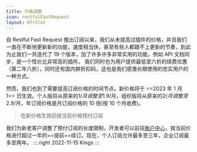 ```yaml
---
title: 价格调整
icon: restfulFastRequest
layout: RfrSlot
---
```


自 Restful Fast Request 推出订阅以来，我们从未提高过插件的价格，并且我们一直在不断地更新新的功能，速度相当快，甚至有些人都跟不上更新的节奏，到此为止我们一共迭代了 19 个版本，加了许多许多非常实用的功能，例如 API 文档同步，是一个性价比非常高的插件。
我们同时也为用户提供最低至六折的续费优惠（第二年八折），同时还有国内群折扣码，这也是我们感激长期使用的忠实用户的一种方式。

然而，我们也到了需要提高订阅价格的时间节点。新价格将于 ==2023 年 1 月 1== 日生效。个人版将从原来的$1/月调整至$1.9/月，组织版将从原来的$2/月调整至$2.9/月，年订阅价格是月订阅价格的 10 倍(按 10 个月收费)。

> 在新价格生效前按当前价格预付订阅

我们为新老客户调整了预付订阅的长度限制，开发者可以前往[账户中心](https://account.jetbrains.com/licenses)，按当前价格进行超过一年的==提前==续订。现在，个人订阅允许最多至三年，企业订阅最多至两年。
::: right
2022-11-15 Kings
:::
